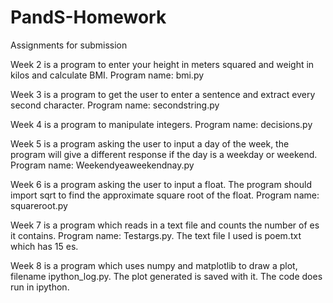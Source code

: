 # PandS-Homework
Assignments for submission

Week 2 is a program to enter your height in meters squared and weight in kilos and calculate BMI. 
Program name: bmi.py
  
Week 3 is a program to get the user to enter a sentence and extract every second character. 
Program name: secondstring.py

Week 4 is a program to manipulate integers.  Program name: decisions.py

Week 5 is a program asking the user to input a day of the week, the program will give a different
response if the day is a weekday or weekend.  Program name: Weekendyeaweekendnay.py

Week 6 is a program asking the user to input a float. The program should import sqrt to find
the approximate square root of the float.  Program name: squareroot.py

Week 7 is a program which reads in a text file and counts the number of es it contains.  Program
name: Testargs.py.  The text file I used is poem.txt which has 15 es.

Week 8 is a program which uses numpy and matplotlib to draw a plot, filename ipython_log.py.  The plot generated
is saved with it.  The code does run in ipython.
